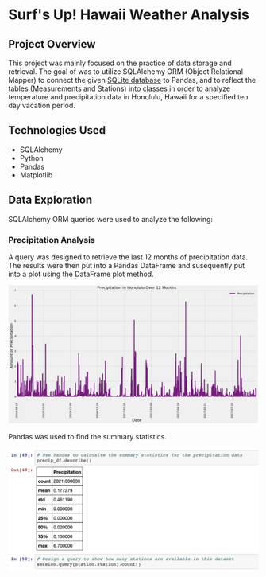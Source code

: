 # Surf's Up! Hawaii Weather Analysis

## Project Overview

This project was mainly focused on the practice of data storage and retrieval. The goal of was to utilize SQLAlchemy ORM (Object Relational Mapper) to connect the given [SQLite database](https://github.com/jobrien1726/sqlalchemy-challenge/blob/master/Resources/hawaii.sqlite) to Pandas, and to reflect the tables (Measurements and Stations) into classes in order to analyze temperature and precipitation data in Honolulu, Hawaii for a specified ten day vacation period. 

## Technologies Used

- SQLAlchemy
- Python
- Pandas
- Matplotlib

## Data Exploration

SQLAlchemy ORM queries were used to analyze the following:

### Precipitation Analysis

A query was designed to retrieve the last 12 months of precipitation data. The results were then put into a Pandas DataFrame and susequently put into a plot using the DataFrame plot method.  

![](Images/precip_plot.png)

Pandas was used to find the summary statistics.

![](Images/precip_stats.png)








